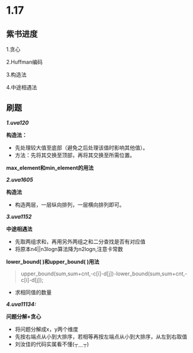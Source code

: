 # 1.17
## 紫书进度
1.贪心

2.Huffman编码

3.构造法

4.中途相遇法
## 刷题
***1.uva120***

**构造法：**   
* 先处理较大值至底部（避免之后处理该值时影响其他值）。
* 方法：先将其交换至顶部，再将其交换至所需位置。
  
**max_element和min_element的用法**

***2.uva1605***

**构造法**
* 构造两层，一层纵向排列，一层横向排列即可。

***3.uva1152***

**中途相遇法**
* 先取两组求和，再用另外两组之和二分查找是否有对应值
* 将原本n4||n3logn算法降为n2logn,注意卡常数

**lower_bound( )和upper_bound( )用法**
>upper_bound(sum,sum+cnt,-c[i]-d[j])-lower_bound(sum,sum+cnt,-c[i]-d[j]);
* 求相同值的数量

***4.uva11134:***

**问题分解+贪心**
* 将问题分解成x，y两个维度
* 先按右端点从小到大排序，若相等再按左端点从小到大排序，从左到右取值
* 刘汝佳的代码实属看不懂(┬＿┬)
